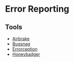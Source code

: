 # Error Reporting

## Tools

- [Airbrake](https://airbrake.io/)
- [Bugsnag](https://bugsnag.com/)
- [Errorception](https://errorception.com/)
- [Honeybadger](https://honeybadger.io/)
